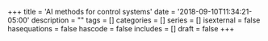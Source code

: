 +++
title = 'AI methods for control systems'
date = '2018-09-10T11:34:21-05:00'
description = ""
tags = []
categories = []
series = []
isexternal = false
hasequations = false
hascode = false
includes = []
draft = false
+++
